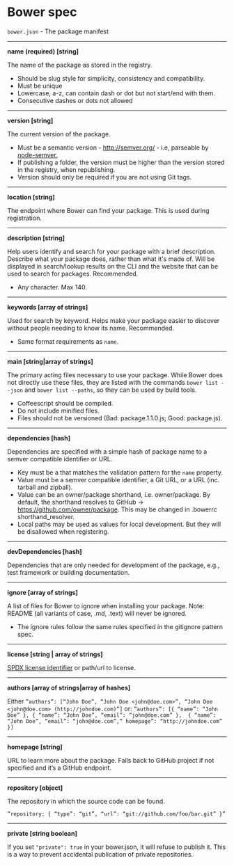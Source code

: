 # Bower spec

`bower.json` - The package manifest

---

**name (required) [string]**

The name of the package as stored in the registry.

* Should be slug style for simplicity, consistency and compatibility.
* Must be unique
* Lowercase, a-z, can contain dash or dot but not start/end with them.
* Consecutive dashes or dots not allowed

---

**version [string]**

The current version of the package.

* Must be a semantic version - http://semver.org/ - i.e, parseable by [node-semver.](https://github.com/isaacs/node-semver)
* If publishing a folder, the version must be higher than the version stored in the registry, when republishing.
* Version should only be required if you are not using Git tags.

---

**location [string]**

The endpoint where Bower can find your package. This is used during registration.

---

**description [string]**

Help users identify and search for your package with a brief description. Describe what your package does, rather than what it's made of. Will be displayed in search/lookup results on the CLI and the website that can be used to search for packages. Recommended.

* Any character. Max 140.

---

**keywords [array of strings]**

Used for search by keyword. Helps make your package easier to discover without people needing to know its name. Recommended.

* Same format requirements as `name`.

---

**main [string|array of strings]**

The primary acting files necessary to use your package. While Bower does not directly use these files, they are listed with the commands `bower list --json` and `bower list --paths`, so they can be used by build tools.

* Coffeescript should be compiled.
* Do not include minified files.
* Files should not be versioned (Bad: package.1.1.0.js; Good: package.js).


---

**dependencies [hash]**

Dependencies are specified with a simple hash of package name to a semver compatible identifier or URL.

* Key must be a <name> that matches the validation pattern for the `name` property.
* Value must be a semver compatible identifier, a Git URL, or a URL (inc. tarball and zipball).
* Value can be an owner/package shorthand, i.e. owner/package. By default, the shorthand resolves to GitHub -> https://github.com/owner/package. This may be changed in .bowerrc shorthand_resolver.
* Local paths may be used as values for local development. But they will be disallowed when registering.

---

**devDependencies [hash]**

Dependencies that are only needed for development of the package, e.g., test framework or building documentation.

---

**ignore [array of strings]**

A list of files for Bower to ignore when installing your package. Note: README (all variants of case, .md, .text) will never be ignored.

* The ignore rules follow the same rules specified in the gitignore pattern spec.

---

**license [string | array of strings]**

[SPDX license identifier](https://spdx.org/licenses/) or path/url to license.

---

**authors [array of strings|array of hashes]**

Either `”authors”: [“John Doe”, “John Doe <john@doe.com>”, “John Doe <john@doe.com> (http://johndoe.com)”]`
or: `”authors”: [{ “name”: “John Doe” }, { “name”: “John Doe”, “email”: “john@doe.com” },  { “name”: “John Doe”, “email”: “john@doe.com”,” homepage”: “http://johndoe.com” }]`

---

**homepage [string]**

URL to learn more about the package. Falls back to GitHub project if not specified and it’s a GitHub endpoint.

---

**repository [object]**

The repository in which the source code can be found.

`”repository: { “type”: “git”, “url”: “git://github.com/foo/bar.git” }”`

---

**private [string boolean]**

If you set `"private": true` in your bower.json, it will refuse to publish it. This is a way to prevent accidental publication of private repositories.